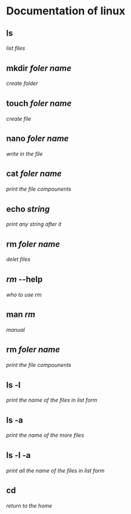 # Documentation of linux
## ls 
###### list files

## mkdir *foler name*
###### create folder

## touch *foler name*
###### create file

## nano *foler name*
###### write in the file

## cat *foler name*
###### print the file compounents

## echo *string*
###### print any string after it

## rm *foler name* 
###### delet files

## *rm* --help
###### who to use rm

## man *rm*
###### manual

## rm *foler name*
###### print the file compounents

## ls -l
###### print the name of the files in list form

## ls -a
###### print the name of the more files 

## ls -l -a
###### print all the name of the files in list form

## cd
###### return to the home